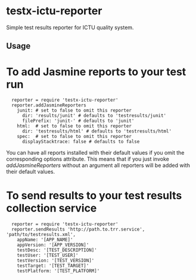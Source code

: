 testx-ictu-reporter
=====

Simple test results reporter for ICTU quality system.

## Usage

# To add Jasmine reports to your test run
```
  reporter = require 'testx-ictu-reporter'
  reporter.addJasmineReporters
    junit: # set to false to omit this reporter
      dir: 'results/junit' # defaults to 'testresults/junit'
      filePrefix: 'junit-' # defaults to 'junit'
    html:  # set to false to omit this reporter
      dir: 'testresults/html' # defaults to 'testresults/html'
    spec:  # set to false to omit this reporter
      displayStacktrace: false # defaults to false

```

You can have all reports installed with their default values if you omit the corresponding options attribute. This means that if you just invoke *addJasmineReporters* without an argument all reporters will be added with their default values.

# To send results to your test results collection service
```
  reporter = require 'testx-ictu-reporter'
  reporter.sendResults 'http://path.to.trr.service', 'path/to/testresults.xml',
    appName: '[APP_NAME]'
    appVersion: '[APP_VERSION]'
    testDesc: '[TEST_DESCRIPTION]'
    testUser: '[TEST_USER]'
    testVersion: '[TEST_VERSION]'
    testTarget: '[TEST_TARGET]'
    testPlatform: '[TEST_PLATFORM]'
```
